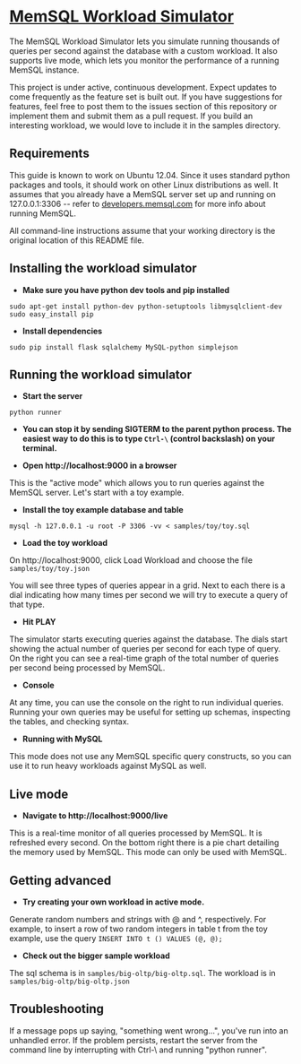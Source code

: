 [MemSQL Workload Simulator](http://developers.memsql.com/)
====================

The MemSQL Workload Simulator lets you simulate running thousands of queries per second against the database with a custom workload. It also supports
live mode, which lets you monitor the performance of a running MemSQL instance.

This project is under active, continuous development. Expect updates to come frequently as the feature set is built out. If you have suggestions for features, feel free to post them to the issues section of this repository or
implement them and submit them as a pull request. If you build an interesting workload, we would love to include it in the samples directory.


Requirements
------------

This guide is known to work on Ubuntu 12.04. Since it uses standard python packages and tools, it should work on other Linux distributions as well. 
It assumes that you already have a MemSQL server set up and running on 127.0.0.1:3306 -- refer to [developers.memsql.com](http://developers.memsql.com) 
for more info about running MemSQL.

All command-line instructions assume that your working directory is the original location of this README file.


Installing the workload simulator
---------------------------------

+ **Make sure you have python dev tools and pip installed**

```
sudo apt-get install python-dev python-setuptools libmysqlclient-dev
sudo easy_install pip
```

+ **Install dependencies**

```
sudo pip install flask sqlalchemy MySQL-python simplejson
```

Running the workload simulator
--------------------

+ **Start the server**

```
python runner
```

+ **You can stop it by sending SIGTERM to the parent python process. The easiest way to do this is to type `Ctrl-\` (control backslash) on your terminal.**


+ **Open http://localhost:9000 in a browser**

This is the "active mode" which allows you to run queries against the MemSQL server. Let's start with a toy example.

+ **Install the toy example database and table**

```
mysql -h 127.0.0.1 -u root -P 3306 -vv < samples/toy/toy.sql
```

+ **Load the toy workload**

On http://localhost:9000, click Load Workload and choose the file `samples/toy/toy.json`

You will see three types of queries appear in a grid. Next to each there is a dial indicating how many times per second we will try to execute a query of that type.

+ **Hit PLAY**

The simulator starts executing queries against the database. The dials start showing the actual number of queries per second for each type of query. On the right you can see a real-time graph of the total number of queries per second being processed by MemSQL.

+ **Console**

At any time, you can use the console on the right to run individual queries. Running your own queries may be useful for setting up schemas, inspecting the tables, and checking syntax.

+ **Running with MySQL**

This mode does not use any MemSQL specific query constructs, so you can use it to run heavy workloads against MySQL as well.


Live mode
----------------------

+ **Navigate to http://localhost:9000/live**

This is a real-time monitor of all queries processed by MemSQL. It is refreshed every second. On the bottom right there is a pie chart detailing the memory used by MemSQL. This mode can only be used with MemSQL.


Getting advanced
------------------------

+ **Try creating your own workload in active mode.**

Generate random numbers and strings with @ and ^, respectively. For example, to insert a row of two random integers in table t from the toy example, use the query `INSERT INTO t () VALUES (@, @);`

+ **Check out the bigger sample workload**

The sql schema is in `samples/big-oltp/big-oltp.sql`. The workload is in `samples/big-oltp/big-oltp.json`


Troubleshooting
-------------------

If a message pops up saying, "something went wrong...", you've run into an unhandled error. If the problem persists, restart the server from the command line by interrupting with Ctrl-\ and running "python runner".
